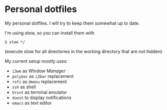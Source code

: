# Personal dotfiles

My personal dotfiles. I will try to keep them somewhat up to date.

I'm using stow, so you can install them with

```
$ stow */
```

(execute stow for all directories in the working directory that are not hidden)

My current setup mostly uses:

 * `i3wm` as *Window Manager*
 * `polybar` as `i3bar` replacement
 * `rofi` as `dmenu` replacement
 * `zsh` as shell
 * `Urxvt` as terminal emulator
 * `dunst` to display notifications
 * `emacs` as text editor
